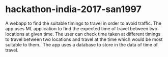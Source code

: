# hackathon-india-2017-san1997
A webapp to find the suitable timings to travel in order to avoid traffic.
The app uses ML application to find the expected time of travel between two locations at given time.
The user can check time taken at different timings to travel between two locations and travel at the time which would be most suitable to them..
The app uses a database to store in the data of time of travel.

